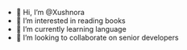 - 👋 Hi, I’m @Xushnora
- 👀 I’m interested in reading books
- 🌱 I’m currently learning language
- 💞️ I’m looking to collaborate on senior developers

<!---
Xushnora/Xushnora is a ✨ special ✨ repository because its `README.md` (this file) appears on your GitHub profile.
You can click the Preview link to take a look at your changes.
--->
